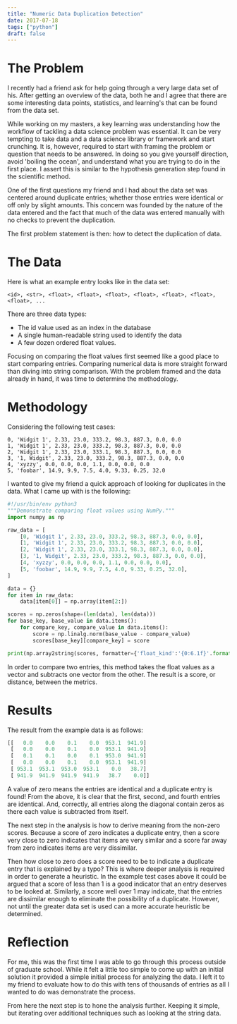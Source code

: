 ```yaml
---
title: "Numeric Data Duplication Detection"
date: 2017-07-18
tags: ["python"]
draft: false
---
```


# The Problem

I recently had a friend ask for help going through a very large data set of his. After getting an overview of the data, both he and I agree that there are some interesting data points, statistics, and learning's that can be found from the data set.

While working on my masters, a key learning was understanding how the workflow of tackling a data science problem was essential. It can be very tempting to take data and a data science library or framework and start crunching. It is, however, required to start with framing the problem or question that needs to be answered. In doing so you give yourself direction, avoid 'boiling the ocean', and understand what you are trying to do in the first place. I assert this is similar to the hypothesis generation step found in the scientific method.

One of the first questions my friend and I had about the data set was centered around duplicate entries; whether those entries were identical or off only by slight amounts. This concern was founded by the nature of the data entered and the fact that much of the data was entered manually with no checks to prevent the duplication.

The first problem statement is then: how to detect the duplication of data.

# The Data

Here is what an example entry looks like in the data set:

```csv
<id>, <str>, <float>, <float>, <float>, <float>, <float>, <float>, <float>, ...
```

There are three data types:

  * The id value used as an index in the database
  * A single human-readable string used to identify the data
  * A few dozen ordered float values.

Focusing on comparing the float values first seemed like a good place to start comparing entries. Comparing numerical data is more straight forward than diving into string comparison. With the problem framed and the data already in hand, it was time to determine the methodology.

# Methodology

Considering the following test cases:

```csv
0, 'Widgit 1', 2.33, 23.0, 333.2, 98.3, 887.3, 0.0, 0.0
1, 'Widgit 1', 2.33, 23.0, 333.2, 98.3, 887.3, 0.0, 0.0
2, 'Widgit 1', 2.33, 23.0, 333.1, 98.3, 887.3, 0.0, 0.0
3, '1, Widgit', 2.33, 23.0, 333.2, 98.3, 887.3, 0.0, 0.0
4, 'xyzzy', 0.0, 0.0, 0.0, 1.1, 0.0, 0.0, 0.0
5, 'foobar', 14.9, 9.9, 7.5, 4.0, 9.33, 0.25, 32.0
```

I wanted to give my friend a quick approach of looking for duplicates in the data. What I came up with is the following:

```python
#!/usr/bin/env python3
"""Demonstrate comparing float values using NumPy."""
import numpy as np

raw_data = [
    [0, 'Widgit 1', 2.33, 23.0, 333.2, 98.3, 887.3, 0.0, 0.0],
    [1, 'Widgit 1', 2.33, 23.0, 333.2, 98.3, 887.3, 0.0, 0.0],
    [2, 'Widgit 1', 2.33, 23.0, 333.1, 98.3, 887.3, 0.0, 0.0],
    [3, '1, Widgit', 2.33, 23.0, 333.2, 98.3, 887.3, 0.0, 0.0],
    [4, 'xyzzy', 0.0, 0.0, 0.0, 1.1, 0.0, 0.0, 0.0],
    [5, 'foobar', 14.9, 9.9, 7.5, 4.0, 9.33, 0.25, 32.0],
]

data = {}
for item in raw_data:
    data[item[0]] = np.array(item[2:])

scores = np.zeros(shape=(len(data), len(data)))
for base_key, base_value in data.items():
    for compare_key, compare_value in data.items():
        score = np.linalg.norm(base_value - compare_value)
        scores[base_key][compare_key] = score

print(np.array2string(scores, formatter={'float_kind':'{0:6.1f}'.format}))
```

In order to compare two entries, this method takes the float values as a vector and subtracts one vector from the other. The result is a score, or distance, between the metrics.

# Results

The result from the example data is as follows:

```python
[[   0.0    0.0    0.1    0.0  953.1  941.9]
 [   0.0    0.0    0.1    0.0  953.1  941.9]
 [   0.1    0.1    0.0    0.1  953.0  941.9]
 [   0.0    0.0    0.1    0.0  953.1  941.9]
 [ 953.1  953.1  953.0  953.1    0.0   38.7]
 [ 941.9  941.9  941.9  941.9   38.7    0.0]]
```

A value of zero means the entries are identical and a duplicate entry is found! From the above, it is clear that the first, second, and fourth entries are identical. And, correctly, all entries along the diagonal contain zeros as there each value is subtracted from itself.

The next step in the analysis is how to derive meaning from the non-zero scores. Because a score of zero indicates a duplicate entry, then a score very close to zero indicates that items are very similar and a score far away from zero indicates items are very dissimilar.

Then how close to zero does a score need to be to indicate a duplicate entry that is explained by a typo? This is where deeper analysis is required in order to generate a heuristic. In the example test cases above it could be argued that a score of less than 1 is a good indicator that an entry deserves to be looked at. Similarly, a score well over 1 may indicate, that the entries are dissimilar enough to eliminate the possibility of a duplicate. However, not until the greater data set is used can a more accurate heuristic be determined.

# Reflection

For me, this was the first time I was able to go through this process outside of graduate school. While it felt a little too simple to come up with an initial solution it provided a simple initial process for analyzing the data. I left it to my friend to evaluate how to do this with tens of thousands of entries as all I wanted to do was demonstrate the process.

From here the next step is to hone the analysis further. Keeping it simple, but iterating over additional techniques such as looking at the string data.
